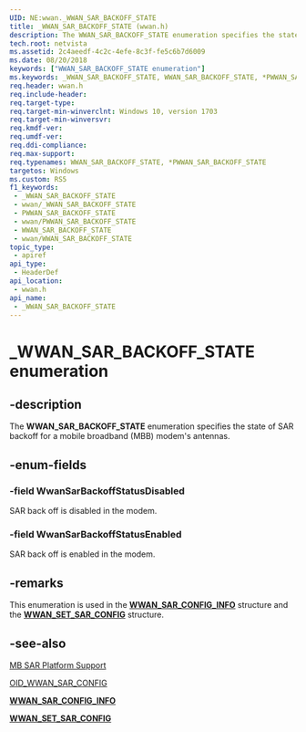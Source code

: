 ```yaml
---
UID: NE:wwan._WWAN_SAR_BACKOFF_STATE
title: _WWAN_SAR_BACKOFF_STATE (wwan.h)
description: The WWAN_SAR_BACKOFF_STATE enumeration specifies the state of SAR backoff for a mobile broadband (MBB) modem's antennas.
tech.root: netvista
ms.assetid: 2c4aeedf-4c2c-4efe-8c3f-fe5c6b7d6009
ms.date: 08/20/2018
keywords: ["WWAN_SAR_BACKOFF_STATE enumeration"]
ms.keywords: _WWAN_SAR_BACKOFF_STATE, WWAN_SAR_BACKOFF_STATE, *PWWAN_SAR_BACKOFF_STATE,
req.header: wwan.h
req.include-header: 
req.target-type: 
req.target-min-winverclnt: Windows 10, version 1703
req.target-min-winversvr: 
req.kmdf-ver: 
req.umdf-ver: 
req.ddi-compliance: 
req.max-support: 
req.typenames: WWAN_SAR_BACKOFF_STATE, *PWWAN_SAR_BACKOFF_STATE
targetos: Windows
ms.custom: RS5
f1_keywords:
 - _WWAN_SAR_BACKOFF_STATE
 - wwan/_WWAN_SAR_BACKOFF_STATE
 - PWWAN_SAR_BACKOFF_STATE
 - wwan/PWWAN_SAR_BACKOFF_STATE
 - WWAN_SAR_BACKOFF_STATE
 - wwan/WWAN_SAR_BACKOFF_STATE
topic_type:
 - apiref
api_type:
 - HeaderDef
api_location:
 - wwan.h
api_name:
 - _WWAN_SAR_BACKOFF_STATE
---
```


# _WWAN_SAR_BACKOFF_STATE enumeration


## -description

The **WWAN_SAR_BACKOFF_STATE** enumeration specifies the state of SAR backoff for a mobile broadband (MBB) modem's antennas.

## -enum-fields

### -field WwanSarBackoffStatusDisabled

SAR back off is disabled in the modem.

### -field WwanSarBackoffStatusEnabled 

SAR back off is enabled in the modem.

## -remarks

This enumeration is used in the [**WWAN_SAR_CONFIG_INFO**](ns-wwan-_wwan_sar_config_info.md) structure and the [**WWAN_SET_SAR_CONFIG**](ns-wwan-_wwan_set_sar_config.md) structure.

## -see-also

[MB SAR Platform Support](/windows-hardware/drivers/network/mb-sar-platform-support)

[OID_WWAN_SAR_CONFIG](/windows-hardware/drivers/network/oid-wwan-sar-config)

[**WWAN_SAR_CONFIG_INFO**](ns-wwan-_wwan_sar_config_info.md)

[**WWAN_SET_SAR_CONFIG**](ns-wwan-_wwan_set_sar_config.md)